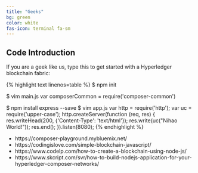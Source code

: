```yaml
---
title: "Geeks"
bg: green
color: white
fas-icon: terminal fa-sm
---
```

## Code Introduction
<div>
    <p>If you are a geek like us, type this to get started with a Hyperledger blockchain fabric:</p>
{% highlight text linenos=table %}
$ npm init

$ vim main.js
var composerCommon = require('composer-common')

$ npm install express --save
$ vim app.js
var http = require('http');
var uc = require('upper-case');
http.createServer(function (req, res) {
  res.writeHead(200, {'Content-Type': 'text/html'});
  res.write(uc("Nihao World!"));
  res.end();
}).listen(8080);
{% endhighlight %}
<ul>
<li>https://composer-playground.mybluemix.net/</li>
<li>https://codingislove.com/simple-blockchain-javascript/</li>
<li>https://www.codelp.com/how-to-create-a-blockchain-using-node-js/</li>
<li>https://www.skcript.com/svr/how-to-build-nodejs-application-for-your-hyperledger-composer-networks/</li>
</ul>
</div>
